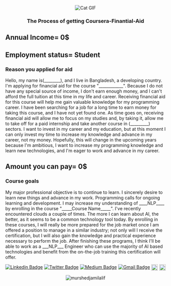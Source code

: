 <p align="center">
  <img src="https://media.giphy.com/media/vFKqnCdLPNOKc/giphy.gif" alt="Cat GIF">
</p>


<h3 align="center">The Process of getting Coursera-Finantial-Aid</h3>
<p><h2>Annual Income= 0$</h2></p>
<p><h2>Employment status= Student</h2></p>

<h3>Reason you applied for aid</h3>
<p>
Hello, my name is(________), and I live in Bangladesh, a developing country. I'm applying for financial aid for the course "____________". Because I do not have any special source of income, I don't earn enough money, and I can't afford the full tuition at this time in my life and career. Receiving financial aid for this course will help me gain valuable knowledge for my programming career. I have been searching for a job for a long time to earn money for taking this course, and I have not yet found one. As time goes on, receiving financial aid will allow me to focus on my studies and, by taking it, allow me to take off for a paid internship and take another course in (_________) sectors. I want to invest in my career and my education, but at this moment I can only invest my time to increase my knowledge and advance in my career, not my money. Hopefully, this will change in the upcoming years because I'm ambitious, I want to increase my programming knowledge and learn new technologies, and I'm eager to work and advance in my career.
</p>

<p><h2>Amount you can pay= 0$ </h2></p>

<h3>Course goals</h3>
<p>
  My major professional objective is to continue to learn. I sincerely desire to learn new things and advance in my work. Programming calls for ongoing learning and development. I may increase my understanding of ____NLP____ by enrolling in the course "_____Course Name_____". I've recently encountered clouds a couple of times. The more I can learn about AI, the better, as it seems to be a common technology tool today. By enrolling in these courses, I will really be more prepared for the job market once I am offered a position to manage in a similar industry; not only will I receive the certification, but I will also gain the knowledge and practical experience necessary to perform the job. After finishing these programs, I think I'll be able to work as a ___NLP___ Engineer who can use the majority of AI based technologies and benefit from the on-the-job training this certification will offer.

</p>




<p align="center" style="display: flex; justify-content: space-between; max-width: 800px;">
    <a href="https://www.linkedin.com/in/murshed-jamil-alif/" rel="nofollow">
        <img src="https://img.shields.io/badge/murshedjamilalif-blue?style=flat-square&logo=Linkedin&logoColor=white&link=https://www.linkedin.com/in/murshed-jamil-alif/" alt="Linkedin Badge">
    </a>

  <a href="https://twitter.com/@murshed_jamil" rel="nofollow">
      <img src="https://img.shields.io/badge/-@murshed_jamil-1ca0f1?style=flat-square&labelColor=1ca0f1&logo=twitter&logoColor=white&link=https://twitter.com/@murshed_jamil" alt="Twitter Badge">
  </a>

  <a href="https://medium.com/@murshedjamilalif" rel="nofollow">
      <img src="https://img.shields.io/badge/-@murshedjamilalif-03a57a?style=flat-square&labelColor=000000&logo=Medium&link=https://medium.com/@murshedjamilalif/" alt="Medium Badge">
  </a>

  <a href="mailto:murshedjamilalif@gmail.com">
      <img src="https://img.shields.io/badge/-murshedjamilalif@gmail.com-c14438?style=flat-square&logo=Gmail&logoColor=white&link=mailto:murshedjamilalif@gmail.com" alt="Gmail Badge">
  </a>

  <a href="https://github.com/murshedjamilalif">
      <img alt="followers" title="Follow me on Github" src="https://img.shields.io/github/followers/murshedjamilalif?color=236ad3&style=for-the-badge&logo=github&label=Follow" height="20"/>
  </a>
  
  <a>
  <img src="https://img.shields.io/twitter/follow/murshed_jamil?style=for-the-badge&logo=Twitter&label=Murshed%20Jamil%20Alif"height="20" /> 
  </a>
</p>
<p align="center"> <img src="https://komarev.com/ghpvc/?username=murshedjamilalif&label=Profile%20views&color=0e75b6&style=flat" alt="murshedjamilalif" /> </p>
